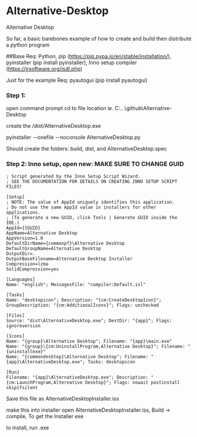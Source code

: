# Alternative-Desktop

Alternative Desktop

So far, a basic barebones example of how to create and build then distribute a python program

##Base Req: Python, pip (https://pip.pypa.io/en/stable/installation/), pyinstaller (pip install pyinstaller), Inno setup compiler (https://jrsoftware.org/isdl.php)

Just for the example Req: pyautogui (pip install pyautogui)

### Step 1:
open command prompt
cd to file location ie. C:\...\github\Alternative-Desktop

create the /dist/AlternativeDesktop.exe 

pyinstaller --onefile --noconsole AlternativeDesktop.py

Should create the folders: build, dist, and AlternativeDesktop.spec

### Step 2: Inno setup, open new: **MAKE SURE TO CHANGE GUID**
```
; Script generated by the Inno Setup Script Wizard.
; SEE THE DOCUMENTATION FOR DETAILS ON CREATING INNO SETUP SCRIPT FILES!

[Setup]
; NOTE: The value of AppId uniquely identifies this application.
; Do not use the same AppId value in installers for other applications.
; (To generate a new GUID, click Tools | Generate GUID inside the IDE.)
AppId={{GUID}
AppName=Alternative Desktop
AppVersion=1.0
DefaultDirName={commonpf}\Alternative Desktop
DefaultGroupName=Alternative Desktop
OutputDir=.
OutputBaseFilename=Alternative Desktop Installer
Compression=lzma
SolidCompression=yes

[Languages]
Name: "english"; MessagesFile: "compiler:Default.isl"

[Tasks]
Name: "desktopicon"; Description: "{cm:CreateDesktopIcon}"; GroupDescription: "{cm:AdditionalIcons}"; Flags: unchecked

[Files]
Source: "dist\AlternativeDesktop.exe"; DestDir: "{app}"; Flags: ignoreversion

[Icons]
Name: "{group}\Alternative Desktop"; Filename: "{app}\main.exe"
Name: "{group}\{cm:UninstallProgram,Alternative Desktop}"; Filename: "{uninstallexe}"
Name: "{commondesktop}\Alternative Desktop"; Filename: "{app}\AlternativeDesktop.exe"; Tasks: desktopicon

[Run]
Filename: "{app}\AlternativeDesktop.exe"; Description: "{cm:LaunchProgram,Alternative Desktop}"; Flags: nowait postinstall skipifsilent

```
Save this file as AlternativeDesktopInstaller.iss

make this into installer
open AlternativeDesktopInstaller.iss, Build -> compile, To get the Installer exe

to install, run .exe


